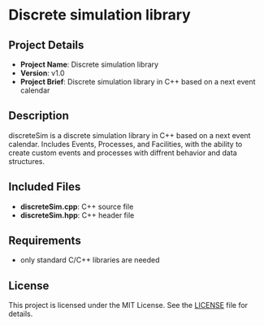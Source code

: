 # Discrete simulation library

## Project Details
- **Project Name**: Discrete simulation library
- **Version**: v1.0
- **Project Brief**: Discrete simulation library in C++ based on a next event calendar

## Description
discreteSim is a discrete simulation library in C++ based on a next event calendar. Includes Events, Processes, and Facilities, with the ability to create custom events and processes with diffrent behavior and data structures.


## Included Files
- **discreteSim.cpp**: C++ source file
- **discreteSim.hpp**: C++ header file

## Requirements
- only standard C/C++ libraries are needed

## License
This project is licensed under the MIT License. See the [LICENSE](LICENSE.md) file for details.
